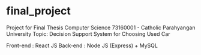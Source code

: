 # final_project

Project for Final Thesis Computer Science 73160001 - Catholic Parahyangan University
Topic: Decision Support System for Choosing Used Car

Front-end : React JS
Back-end : Node JS (Express) + MySQL
